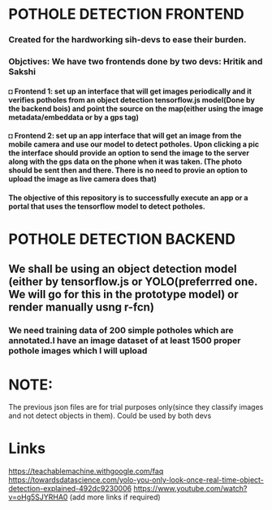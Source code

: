 # POTHOLE DETECTION FRONTEND
<h3>Created for the hardworking sih-devs to ease their burden.</h3>
<h3>Objctives: We have two frontends done by two devs: Hritik and Sakshi</h3>
<h4>◘ Frontend 1: set up an interface that will get images periodically and it verifies potholes from an object detection tensorflow.js model(Done by the backend bois) and point the source on the map(either using the image metadata/embeddata or by a gps tag)</h4>
<h4>◘ Frontend 2: set up an app interface that will get an image from the mobile camera and use our model to detect potholes. Upon clicking a pic the interface should provide an option to send the image to the server along with the gps data on the phone when it was taken. (The photo should be sent then and there. There is no need to provie an option to upload the image as live camera does that) </h4>
<h4> The objective of this repository is to successfully execute an app or a portal that uses the tensorflow model to detect potholes.</h4>

# POTHOLE DETECTION BACKEND
<h2>We shall be using an object detection model (either by tensorflow.js or YOLO(preferrred one. We will go for this in the prototype model) or render manually usng r-fcn)</h2>
<h3>We need training data of 200 simple potholes which are annotated.I have an image dataset of at least 1500 proper pothole images which I will upload</h3>

# NOTE:
The previous json files are for trial purposes only(since they classify images and not detect objects in them). Could be used by both devs  
# Links
https://teachablemachine.withgoogle.com/faq
https://towardsdatascience.com/yolo-you-only-look-once-real-time-object-detection-explained-492dc9230006
https://www.youtube.com/watch?v=oHg5SJYRHA0 
(add more links if required)
